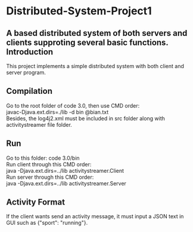 # Distributed-System-Project1
A based distributed system of both servers and clients supproting several basic functions.
Introduction
-------------
  
This project implements a simple distributed system with both client and server program.<br/>
  
Compilation
-------------

Go to the root folder of code 3.0, then use CMD order:<br/>
javac-Djava.ext.dirs=./lib -d bin @bian.txt <br/>
Besides, the log4j2.xml must be included in src folder along with activitystreamer file folder.<br/>

Run
-------------

Go to this folder: code 3.0/bin<br/>
Run client through this CMD order:<br/>
java -Djava.ext.dirs=../lib activitystreamer.Client<br/>
Run server through this CMD order:<br/>
java -Djava.ext.dirs=../lib activitystreamer.Server<br/>

Activity Format
-------------

If the client wants send an activity message, it must input a JSON text in GUI such as
{"sport": "running"}.

